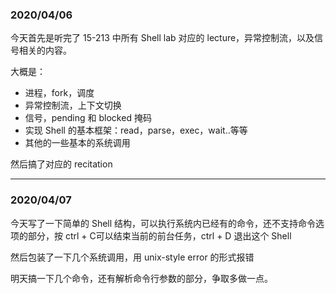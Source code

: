 ### 2020/04/06

今天首先是听完了 15-213 中所有 Shell lab 对应的 lecture，异常控制流，以及信号相关的内容。

大概是：

- 进程，fork，调度
- 异常控制流，上下文切换
- 信号，pending 和 blocked 掩码
- 实现 Shell 的基本框架：read，parse，exec，wait..等等
- 其他的一些基本的系统调用

然后搞了对应的 recitation

---

### 2020/04/07

今天写了一下简单的 Shell 结构，可以执行系统内已经有的命令，还不支持命令选项的部分，按 ctrl + C可以结束当前的前台任务，ctrl + D 退出这个 Shell

然后包装了一下几个系统调用，用 unix-style error 的形式报错

明天搞一下几个命令，还有解析命令行参数的部分，争取多做一点。
